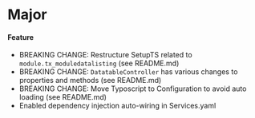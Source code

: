 # Major

#### Feature

- BREAKING CHANGE: Restructure SetupTS related to `module.tx_moduledatalisting` (see README.md)
- BREAKING CHANGE: `DatatableController` has various changes to properties and methods (see README.md)
- BREAKING CHANGE: Move Typoscript to Configuration to avoid auto loading (see README.md)
- Enabled dependency injection auto-wiring in Services.yaml

